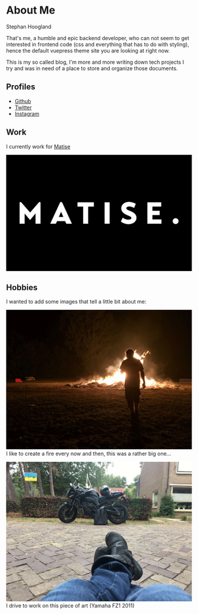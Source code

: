 # About Me

Stephan Hoogland

That's me, a humble and epic backend developer, who can not seem to get interested in frontend code (css and everything that has to do with styling), hence the default vuepress theme site you are looking at right now.

This is my so called blog, I'm more and more writing down tech projects I try and was in need of a place to store and organize those documents.

## Profiles

- [Github](https://github.com/shoogland)
- [Twitter](https://twitter.com/s_hoogland)
- [Instagram](https://instagram.com/s_hoogland)

## Work

I currently work for [Matise](https://matise.nl)

![Matise Logo](./assets/matise.png)

## Hobbies

I wanted to add some images that tell a little bit about me:

![Me walking towards a fire](./assets/me-walking-to-fire.png)
I like to create a fire every now and then, this was a rather big one...

![My Motor](./assets/my-motor.jpg)
I drive to work on this piece of art (Yamaha FZ1 2011)
